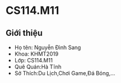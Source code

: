 # CS114.M11

## Giới thiệu

- Họ tên: Nguyễn Đình Sang
- Khoa: KHMT2019
- Lớp: CS114.M11
- Quê Quán:Hà Tĩnh
- Sở Thích:Du Lịch,Chơi Game,Đá Bóng,...
